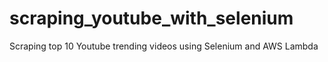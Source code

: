 # scraping_youtube_with_selenium
Scraping top 10 Youtube trending videos using Selenium and AWS Lambda
